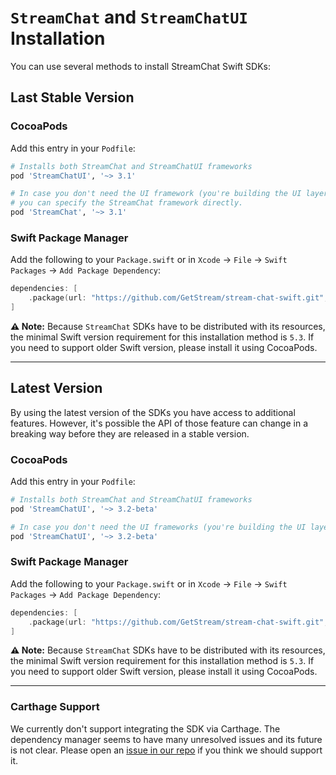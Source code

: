 # `StreamChat` and `StreamChatUI` Installation

You can use several methods to install StreamChat Swift SDKs:

## Last Stable Version

### CocoaPods

Add this entry in your `Podfile`:

```ruby
# Installs both StreamChat and StreamChatUI frameworks
pod 'StreamChatUI', '~> 3.1'
```

```ruby
# In case you don't need the UI framework (you're building the UI layer yourself)
# you can specify the StreamChat framework directly.
pod 'StreamChat', '~> 3.1'
```

### Swift Package Manager

Add the following to your `Package.swift` or in `Xcode` -> `File` -> `Swift Packages` -> `Add Package Dependency`:

```swift
dependencies: [
    .package(url: "https://github.com/GetStream/stream-chat-swift.git", .upToNextMajor(from: "3.1"))
]
```

**⚠️ Note:** Because `StreamChat` SDKs have to be distributed with its resources, the minimal Swift version requirement for this installation method is `5.3`. If you need to support older Swift version, please install it using CocoaPods.


---

## Latest Version

By using the latest version of the SDKs you have access to additional features. However, it's possible the API of those feature can change in a breaking way before they are released in a stable version.

### CocoaPods

Add this entry in your `Podfile`:

```ruby
# Installs both StreamChat and StreamChatUI frameworks
pod 'StreamChatUI', '~> 3.2-beta'

# In case you don't need the UI frameworks (you're building the UI layer yourself)
pod 'StreamChatUI', '~> 3.2-beta'
```

### Swift Package Manager

Add the following to your `Package.swift` or in `Xcode` -> `File` -> `Swift Packages` -> `Add Package Dependency`:

```swift
dependencies: [
    .package(url: "https://github.com/GetStream/stream-chat-swift.git", .upToNextMajor(from: "3.2-beta"))
]
```

**⚠️ Note:** Because `StreamChat` SDKs have to be distributed with its resources, the minimal Swift version requirement for this installation method is `5.3`. If you need to support older Swift version, please install it using CocoaPods.

---

### Carthage Support

We currently don't support integrating the SDK via Carthage. The dependency manager seems to have many unresolved issues and its future is not clear. Please open an [issue in our repo](https://github.com/GetStream/stream-chat-swift/issues) if you think we should support it.
